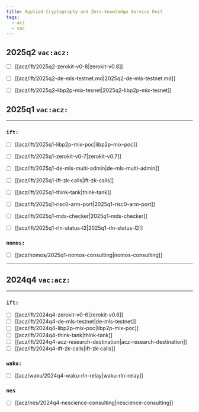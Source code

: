 ```yaml
---
title: Applied Cryptography and Zero-knowledge Service Unit
tags:
  - acz
  - vac
---
```


## 2025q2 `vac:acz:`
* [ ] [[acz/ift/2025q2-zerokit-v0-8|zerokit-v0.8]]
* [ ] [[acz/ift/2025q2-de-mls-testnet.md|2025q2-de-mls-testnet.md]]
* [ ] [[acz/ift/2025q2-libp2p-mix-tesnet|2025q2-libp2p-mix-tesnet]]


## 2025q1 `vac:acz:`
---

### `ift:`
* [ ] [[acz/ift/2025q1-libp2p-mix-poc|libp2p-mix-poc]]
* [ ] [[acz/ift/2025q1-zerokit-v0-7|zerokit-v0.7]]
* [ ] [[acz/ift/2025q1-de-mls-multi-admin|de-mls-multi-admin]]
* [ ] [[acz/ift/2025q1-ift-zk-calls|ift-zk-calls]]
* [ ] [[acz/ift/2025q1-think-tank|think-tank]]
* [ ] [[acz/ift/2025q1-risc0-arm-port|2025q1-risc0-arm-port]]
* [ ] [[acz/ift/2025q1-mds-checker|2025q1-mds-checker]]
* [ ] [[acz/ift/2025q1-rln-status-l2|2025q1-rln-status-l2]]


### `nomos:`

* [ ] [[acz/nomos/2025q1-nomos-consulting|nomos-consulting]]

---

## 2024q4 `vac:acz:`
---

### `ift:`
* [ ] [[acz/ift/2024q4-zerokit-v0-6|zerokit-v0.6]]
* [ ] [[acz/ift/2024q4-de-mls-testnet|de-mls-testnet]]
* [ ] [[acz/ift/2024q4-libp2p-mix-poc|libp2p-mix-poc]]
* [ ] [[acz/ift/2024q4-think-tank|think-tank]]
* [ ] [[acz/ift/2024q4-acz-research-destination|acz-research-destination]]
* [ ] [[acz/ift/2024q4-ift-zk-calls|ift-zk-calls]]

### `waku:`

* [ ] [[acz/waku/2024q4-waku-rln-relay|waku-rln-relay]]

### `nes`
* [ ] [[acz/nes/2024q4-nescience-consulting|nescience-consulting]]